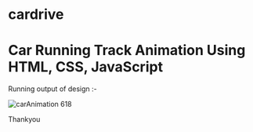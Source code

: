 # cardrive

# Car Running Track Animation Using HTML, CSS, JavaScript

Running output of design :-

 ![carAnimation 618](https://user-images.githubusercontent.com/102233221/199944002-0cc57f63-7532-4a7f-8fd7-5b90acc0576a.gif)

Thankyou






